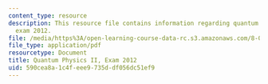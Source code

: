 ```yaml
---
content_type: resource
description: This resource file contains information regarding quantum physics II,
  exam 2012.
file: /media/https%3A/open-learning-course-data-rc.s3.amazonaws.com/8-05-quantum-physics-ii-fall-2013/590cea8a1c4feee9735ddf056dc51ef9_MIT8_05F13_final_2012.pdf
file_type: application/pdf
resourcetype: Document
title: Quantum Physics II, Exam 2012
uid: 590cea8a-1c4f-eee9-735d-df056dc51ef9
---
```

